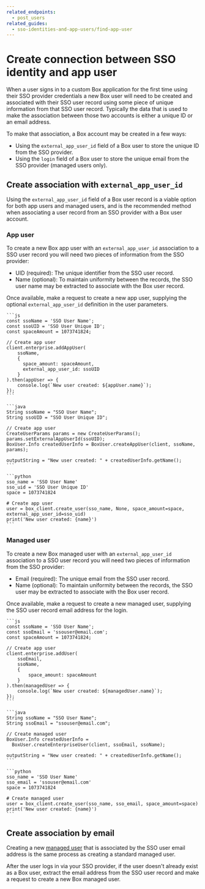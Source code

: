 ```yaml
---
related_endpoints:
  - post_users
related_guides:
  - sso-identities-and-app-users/find-app-user
---
```


# Create connection between SSO identity and app user

When a user signs in to a custom Box application for the first time using their
SSO provider credentials a new Box user will need to be created and associated
with their SSO user record using some piece of unique information from that SSO
user record. Typically the data that is used to make the association between
those two accounts is either a unique ID or an email address.

To make that association, a Box account may be created in a few ways:

* Using the `external_app_user_id` field of a Box user to store the unique ID from the SSO provider.
* Using the `login` field of a Box user to store the unique email from the SSO provider (managed users only).

## Create association with `external_app_user_id`

Using the `external_app_user_id` field of a Box user record is a viable option
for both app users and managed users, and is the recommended method when
associating a user record from an SSO provider with a Box user account.

### App user

To create a new Box app user with an `external_app_user_id` association to a
SSO user record you will need two pieces of information from the SSO provider:

* UID (required): The unique identifier from the SSO user record.
* Name (optional): To maintain uniformity between the records, the SSO user name may be extracted to associate with the Box user record.

Once available, make a request to create a new app user, supplying the optional
`external_app_user_id` definition in the user parameters.

<Tabs>
  <Tab title='Node'>

    ```js
    const ssoName = 'SSO User Name';
    const ssoUID = 'SSO User Unique ID';
    const spaceAmount = 1073741824;

    // Create app user
    client.enterprise.addAppUser(
        ssoName,
        {
          space_amount: spaceAmount,
          external_app_user_id: ssoUID
        }
    ).then(appUser => {
        console.log(`New user created: ${appUser.name}`);
    });
    ```

  </Tab>
  <Tab title='Java'>

    ```java
    String ssoName = "SSO User Name";
    String ssoUID = "SSO User Unique ID";

    // Create app user
    CreateUserParams params = new CreateUserParams();
    params.setExternalAppUserId(ssoUID);
    BoxUser.Info createdUserInfo = BoxUser.createAppUser(client, ssoName, params);

    outputString = "New user created: " + createdUserInfo.getName();
    ```

  </Tab>
  <Tab title='Python'>

    ```python
    sso_name = 'SSO User Name'
    sso_uid = 'SSO User Unique ID'
    space = 1073741824

    # Create app user
    user = box_client.create_user(sso_name, None, space_amount=space, external_app_user_id=sso_uid)
    print('New user created: {name}')
    ```

  </Tab>
</Tabs>

### Managed user

To create a new Box managed user with an `external_app_user_id` association to
a SSO user record you will need two pieces of information from the SSO
provider:

* Email (required): The unique email from the SSO user record.
* Name (optional): To maintain uniformity between the records, the SSO user may be extracted to associate with the Box user record.

Once available, make a request to create a new managed user, supplying the
SSO user record email address for the login.

<Tabs>
  <Tab title='Node'>

    ```js
    const ssoName = 'SSO User Name';
    const ssoEmail = 'ssouser@email.com';
    const spaceAmount = 1073741824;

    // Create app user
    client.enterprise.addUser(
        ssoEmail,
        ssoName,
        {
            space_amount: spaceAmount
        }
    ).then(managedUser => {
        console.log(`New user created: ${managedUser.name}`);
    });
    ```

  </Tab>
  <Tab title='Java'>

    ```java
    String ssoName = "SSO User Name";
    String ssoEmail = "ssouser@email.com";

    // Create managed user
    BoxUser.Info createdUserInfo =
      BoxUser.createEnterpriseUser(client, ssoEmail, ssoName);

    outputString = "New user created: " + createdUserInfo.getName();
    ```

  </Tab>
  <Tab title='Python'>

    ```python
    sso_name = 'SSO User Name'
    sso_email = 'ssouser@email.com'
    space = 1073741824

    # Create managed user
    user = box_client.create_user(sso_name, sso_email, space_amount=space)
    print('New user created: {name}')
    ```

  </Tab>
</Tabs>

## Create association by email

Creating a new [managed user](page://platform/user-types/#managed-users)
that is associated by the SSO user email address is the same process as
creating a standard managed user.

After the user logs in via your SSO provider, if the user doesn't already exist
as a Box user, extract the email address from the SSO user record and make a
request to create a new Box managed user.

<Samples id='post_users'></Samples>

